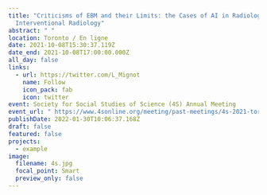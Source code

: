 ```yaml
---
title: "Criticisms of EBM and their Limits: the Cases of AI in Radiology and
  Interventional Radiology"
abstract: " "
location: Toronto / En ligne
date: 2021-10-08T15:30:37.119Z
date_end: 2021-10-08T17:00:00.000Z
all_day: false
links:
  - url: https://twitter.com/L_Mignot
    name: Follow
    icon_pack: fab
    icon: twitter
event: Society for Social Studies of Science (4S) Annual Meeting
event_url: " https://www.4sonline.org/meeting/past-meetings/4s-2021-toronto/ "
publishDate: 2022-01-30T10:06:37.168Z
draft: false
featured: false
projects:
  - example
image:
  filename: 4s.jpg
  focal_point: Smart
  preview_only: false
---
```


